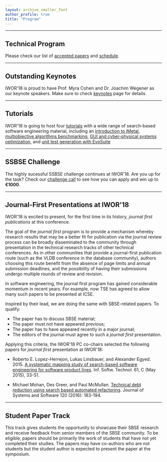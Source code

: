```yaml
---
layout: archive_smaller_font
author_profile: true
title: "Program"
---
```



______

## Technical Program

Please check our list of <a href="../accepted_papers">accepted papers</a> and <a href="../schedule">schedule</a>.

______

## Outstanding Keynotes 

IWOR'18 is proud to have Prof. Myra Cohen and Dr. Joachim Wegener as our keynote speakers. Make sure to check <a href="../keynotes" target="_blank">keynotes</a> page for details.

______

## Tutorials

IWOR'18 is going to host four <a href="../tutorials" target="_blank">tutorials</a> with a wide range of search-based software engineering material, including an <a href="../tutorials/#jmetal" target="_blank">introduction to jMetal</a>, <a href="../tutorials/#benchmarking" target="_blank">multiobjective algorithms benchmarking</a>, <a href="../tutorials/#cyber_gui" target="_blank">GUI and cyber-physical systems optimization</a>, and <a href="../tutorials/#evosuite" target="_blank">unit test generation with EvoSuite</a>

______

## SSBSE Challenge

The highly sucessful SSBSE challenge continues at IWOR'18. Are you up for the task? Check our <a href="../challenge" target="_blank">challenge call</a> to see how you can apply and win up to <b>€1000</b>.

______

## Journal-First Presentations at IWOR'18

IWOR'18 is excited to present, for the first time in its history, _journal first publications_ at this conference. 

The goal of the _journal first_ program is  to provide a mechanism whereby research results that may be a better fit for publication via the journal review process can be broadly disseminated to the community through presentation in the technical research tracks of other technical conferences. As in other communities that provide a journal-first publication route (such as the VLDB conference in the database community), authors choosing this route benefit from the absence of page limits and annual submission deadlines, and the possibility of having their submissions undergo multiple rounds of review and revision.

In software engineering, the journal first program has gained considerable momentum in recent years. For example, now TSE has agreed to allow many such papers to be presented  at ICSE. 

Inspired by their lead, we are doing the same with SBSE-related papers. To qualify:

- The paper has to discuss SBSE material;
- The paper must not have appeared previous;
- The paper has to have appeared recently in a major journal;
- The editors of the journal must agree to such a _journal first_ presentation.

Applying this criteria, the IWOR'18 PC co-chairs selected the following papers for _journal first_ presentation at IWOR'18: 

- Roberto E. Lopez-Herrejon, Lukas Linsbauer, and Alexander Egyed. 2015. <a href="https://doi.org/10.1016/j.infsof.2015.01.008" target="_blank">A systematic mapping study of search-based software engineering for software product lines</a>. Inf. Softw. Technol. 61, C (May 2015), 33-51. 

- Michael Mohan, Des Greer, and Paul McMullan. <a href="http://dx.doi.org/10.1016/j.jss.2016.05.019" target="_blank">Technical debt reduction using search based automated refactoring</a>. Journal of Systems and Software 120 (2016): 183-194.

______

## Student Paper Track

This track gives students the opportunity to showcase their SBSE research and receive feedback from senior members of the SBSE community. To be eligible, papers should be primarily the work of students that have not yet completed their studies. The papers may have co-authors who are not students but the student author is expected to present the paper at the symposium.

